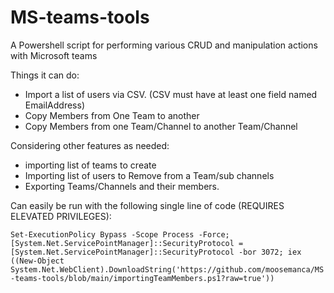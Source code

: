 # MS-teams-tools

A Powershell script for performing various CRUD and manipulation actions with Microsoft teams

Things it can do:
- Import a list of users via CSV. (CSV must have at least one field named EmailAddress)
- Copy Members from One Team to another
- Copy Members from one Team/Channel to another Team/Channel

Considering other features as needed:
- importing list of teams to create
- Importing list of users to Remove from a Team/sub channels
- Exporting Teams/Channels and their members.


Can easily be run with the following single line of code (REQUIRES ELEVATED PRIVILEGES):

`Set-ExecutionPolicy Bypass -Scope Process -Force; [System.Net.ServicePointManager]::SecurityProtocol = [System.Net.ServicePointManager]::SecurityProtocol -bor 3072; iex ((New-Object System.Net.WebClient).DownloadString('https://github.com/moosemanca/MS-teams-tools/blob/main/importingTeamMembers.ps1?raw=true'))`
